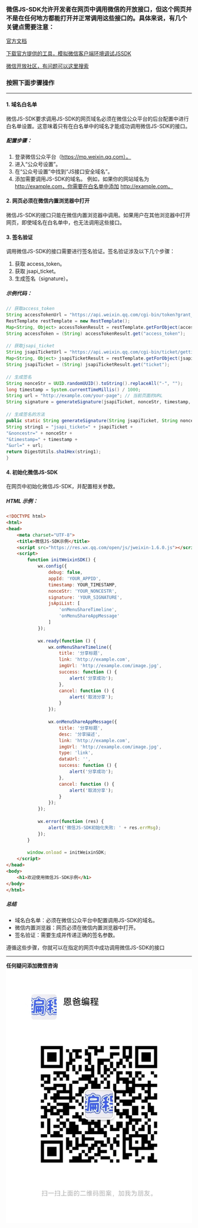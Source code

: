 ### 微信JS-SDK允许开发者在网页中调用微信的开放接口，但这个网页并不是在任何地方都能打开并正常调用这些接口的。具体来说，有几个关键点需要注意：

[官方文档](https://developers.weixin.qq.com/doc/offiaccount/OA_Web_Apps/JS-SDK.html)

[下载官方提供的工具，模拟微信客户端环境调试JSSDK](https://developers.weixin.qq.com/doc/offiaccount/OA_Web_Apps/Web_Developer_Tools.html)

[微信开放社区，有问题可以这里搜索](https://developers.weixin.qq.com/community/minihome/mixflow/1277775808983138305)
### 按照下面步骤操作

---

#### 1. 域名白名单
   微信JS-SDK要求调用JS-SDK的网页域名必须在微信公众平台的后台配置中进行白名单设置。这意味着只有在白名单中的域名才能成功调用微信JS-SDK的接口。

##### 配置步骤：
1. 登录微信公众平台（https://mp.weixin.qq.com）。
2. 进入“公众号设置”。
3. 在“公众号设置”中找到“JS接口安全域名”。
4. 添加需要调用JS-SDK的域名。
例如，如果你的网站域名为 http://example.com，你需要在白名单中添加 http://example.com。

#### 2. 网页必须在微信内置浏览器中打开
   微信JS-SDK的接口只能在微信内置浏览器中调用。如果用户在其他浏览器中打开网页，即使域名在白名单中，也无法调用这些接口。

#### 3. 签名验证
   调用微信JS-SDK的接口需要进行签名验证。签名验证涉及以下几个步骤：

1. 获取 access_token。
2. 获取 jsapi_ticket。
3. 生成签名（signature）。 

##### 示例代码：
```java
// 获取access_token
String accessTokenUrl = "https://api.weixin.qq.com/cgi-bin/token?grant_type=client_credential&appid=YOUR_APPID&secret=YOUR_APPSECRET";
RestTemplate restTemplate = new RestTemplate();
Map<String, Object> accessTokenResult = restTemplate.getForObject(accessTokenUrl, Map.class);
String accessToken = (String) accessTokenResult.get("access_token");

// 获取jsapi_ticket
String jsapiTicketUrl = "https://api.weixin.qq.com/cgi-bin/ticket/getticket?access_token=" + accessToken + "&type=jsapi";
Map<String, Object> jsapiTicketResult = restTemplate.getForObject(jsapiTicketUrl, Map.class);
String jsapiTicket = (String) jsapiTicketResult.get("ticket");

// 生成签名
String nonceStr = UUID.randomUUID().toString().replaceAll("-", "");
long timestamp = System.currentTimeMillis() / 1000;
String url = "http://example.com/your-page"; // 当前页面的URL
String signature = generateSignature(jsapiTicket, nonceStr, timestamp, url);

// 生成签名的方法
public static String generateSignature(String jsapiTicket, String nonceStr, long timestamp, String url) {
String string1 = "jsapi_ticket=" + jsapiTicket +
"&noncestr=" + nonceStr +
"&timestamp=" + timestamp +
"&url=" + url;
return DigestUtils.sha1Hex(string1);
}
```

#### 4. 初始化微信JS-SDK
   在网页中初始化微信JS-SDK，并配置相关参数。

##### HTML 示例：
```html
<!DOCTYPE html>
<html>
<head>
    <meta charset="UTF-8">
    <title>微信JS-SDK示例</title>
    <script src="https://res.wx.qq.com/open/js/jweixin-1.6.0.js"></script>
    <script>
        function initWeixinSDK() {
            wx.config({
                debug: false,
                appId: 'YOUR_APPID',
                timestamp: YOUR_TIMESTAMP,
                nonceStr: 'YOUR_NONCESTR',
                signature: 'YOUR_SIGNATURE',
                jsApiList: [
                    'onMenuShareTimeline',
                    'onMenuShareAppMessage'
                ]
            });

            wx.ready(function () {
                wx.onMenuShareTimeline({
                    title: '分享标题',
                    link: 'http://example.com',
                    imgUrl: 'http://example.com/image.jpg',
                    success: function () {
                        alert('分享成功');
                    },
                    cancel: function () {
                        alert('取消分享');
                    }
                });

                wx.onMenuShareAppMessage({
                    title: '分享标题',
                    desc: '分享描述',
                    link: 'http://example.com',
                    imgUrl: 'http://example.com/image.jpg',
                    type: 'link',
                    dataUrl: '',
                    success: function () {
                        alert('分享成功');
                    },
                    cancel: function () {
                        alert('取消分享');
                    }
                });
            });

            wx.error(function (res) {
                alert('微信JS-SDK初始化失败: ' + res.errMsg);
            });
        }

        window.onload = initWeixinSDK;
    </script>
</head>
<body>
    <h1>欢迎使用微信JS-SDK示例</h1>
</body>
</html>
```

##### 总结
* 域名白名单：必须在微信公众平台中配置调用JS-SDK的域名。
* 微信内置浏览器：网页必须在微信内置浏览器中打开。
* 签名验证：需要生成并传递正确的签名参数。

遵循这些步骤，你就可以在指定的网页中成功调用微信JS-SDK的接口

---

**任何疑问添加微信咨询**
![任何使用疑問添加微信咨询](wechat.jpg)